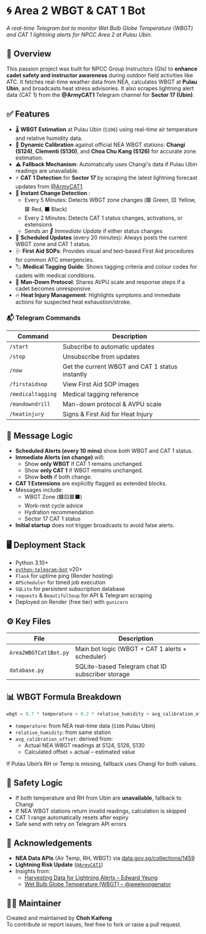 # 🌀 Area 2 WBGT & CAT 1 Bot

_A real-time Telegram bot to monitor Wet Bulb Globe Temperature (WBGT) and CAT 1 lightning alerts for NPCC Area 2 at Pulau Ubin._

## 📌 Overview

This passion project was built for NPCC Group Instructors (GIs) to **enhance cadet safety and instructor awareness** during outdoor field activities like ATC. It fetches real-time weather data from NEA, calculates WBGT at **Pulau Ubin**, and broadcasts heat stress advisories. It also scrapes lightning alert data (CAT 1) from the **@ArmyCAT1** Telegram channel for **Sector 17 (Ubin)**.

## ✅ Features

- 🌡️ **WBGT Estimation** at Pulau Ubin (`S106`) using real-time air temperature and relative humidity data.
- 🧠 **Dynamic Calibration** against official NEA WBGT stations: **Changi (S124)**, **Clementi (S130)**, and **Choa Chu Kang (S126)** for accurate zone estimation.
- ⚠️ **Fallback Mechanism**: Automatically uses Changi's data if Pulau Ubin readings are unavailable.
- ⚡ **CAT 1 Detection** for **Sector 17** by scraping the latest lightning forecast updates from [@ArmyCAT1](https://t.me/Lightningrisk).
- 🔄 **Instant Change Detection** :
  - Every 5 Minutes: Detects WBGT zone changes (🟩 Green, 🟨 Yellow, 🟥 Red, ⬛ Black)
  - Every 2 Minutes: Detects CAT 1 status changes, activations, or extensions
  - Sends an *🚨 Immediate Update* if either status changes
- 📢 **Scheduled Updates** (every 20 minutes): Always posts the current WBGT zone and CAT 1 status.
- 🩺 **First Aid SOPs**: Provides visual and text-based First Aid procedures for common ATC emergencies.
- 🏷️ **Medical Tagging Guide**: Shows tagging criteria and colour codes for cadets with medical conditions.
- 🚨 **Man-Down Protocol**: Shares AVPU scale and response steps if a cadet becomes unresponsive.
- 🔥 **Heat Injury Management**: Highlights symptoms and immediate actions for suspected heat exhaustion/stroke.

### 📬 Telegram Commands

| Command   | Description                                      |
|-----------|--------------------------------------------------|
| `/start`  | Subscribe to automatic updates                   |
| `/stop`   | Unsubscribe from updates                         |
| `/now`    | Get the current WBGT and CAT 1 status instantly  |
| `/firstaidsop`   | View First Aid SOP images                    |
| `/medicaltagging`| Medical tagging reference                    |
| `/mandowndrill`  | Man-down protocol & AVPU scale               |
| `/heatinjury`    | Signs & First Aid for Heat Injury            |

## 💬 Message Logic

- **Scheduled Alerts (every 10 mins)** show *both* WBGT and CAT 1 status.
- **Immediate Alerts (on change)** will:
  - Show **only WBGT** if CAT 1 remains unchanged.
  - Show **only CAT 1** if WBGT remains unchanged.
  - Show **both** if both change.
- **CAT 1 Extensions** are explicitly flagged as extended blocks.
- Messages include:
  - WBGT Zone (🟩🟨🟥⬛)
  - Work-rest cycle advice
  - Hydration recommendation
  - Sector 17 CAT 1 status
- **Initial startup** does not trigger broadcasts to avoid false alerts.

## 🖥️ Deployment Stack

- Python 3.10+
- [`python-telegram-bot`](https://github.com/python-telegram-bot/python-telegram-bot) v20+
- `Flask` for uptime ping (Render hosting)
- `APScheduler` for timed job execution
- `SQLite` for persistent subscription database
- `requests` & `BeautifulSoup` for API & Telegram scraping
- Deployed on Render (free tier) with `gunicorn`

## ⚙️ Key Files

| File              | Description                                         |
|-------------------|-----------------------------------------------------|
| `Area2WBGTCat1Bot.py` | Main bot logic (WBGT + CAT 1 alerts + scheduler)  |
| `database.py`         | SQLite-based Telegram chat ID subscriber storage |


## 📊 WBGT Formula Breakdown

```python
wbgt = 0.7 * temperature + 0.2 * relative_humidity + avg_calibration_offset
```

- `temperature`: from NEA real-time data (`S106` Pulau Ubin)
- `relative_humidity`: from same station
- `avg_calibration_offset`: derived from:
  - Actual NEA WBGT readings at S124, S126, S130
  - Calculated offset = actual – estimated value

If Pulau Ubin’s RH or Temp is missing, fallback uses Changi for both values.

## 🔐 Safety Logic

- If both temperature and RH from Ubin are **unavailable**, fallback to Changi
- If NEA WBGT stations return invalid readings, calculation is skipped
- CAT 1 range automatically resets after expiry
- Safe send with retry on Telegram API errors

## 🤝 Acknowledgements

- **NEA Data APIs** (Air Temp, RH, WBGT) via [data.gov.sg/collections/1459](https://data.gov.sg/collections/1459/view)  
- **Lightning Risk Update** ([`@ArmyCAT1`](https://t.me/ArmyCAT1))  
- Insights from:  
  - [Harvesting Data for Lightning Alerts – Edward Yeung](https://edward-yeung.medium.com/harvesting-data-for-lightning-alerts-913f6de0e3eb)  
  - [Wet Bulb Globe Temperature (WBGT) – @weeleongenator](https://medium.com/@weeleongenator/wet-bulb-globe-temperature-wbgt-6c6b2a2585a6)


## 👨‍💻 Maintainer

Created and maintained by **Choh Kaifeng**  
To contribute or report issues, feel free to fork or raise a pull request.
